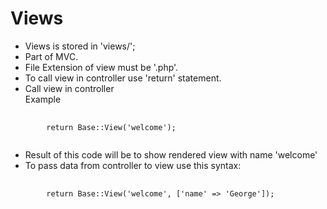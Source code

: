 # Views
- Views is stored in 'views/';
- Part of MVC. 
- File Extension of view must be '.php'. 
- To call view in controller use 'return' statement.
- Call view in controller <br> Example <br>
<pre>
    <code>
        return Base::View('welcome');
    </code>
</pre>
- Result of this code will be to show rendered view with name 'welcome'
- To pass data from controller to view use this syntax:<br>
<pre>
    <code>
        return Base::View('welcome', ['name' => 'George']);
    </code>
</pre>